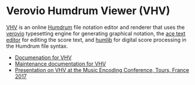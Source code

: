 # Verovio Humdrum Viewer (VHV)

[VHV](http://verovio.humdrum.org) is an online
[Humdrum](http://www.humdrum.org) file notation editor and renderer that uses
the [verovio](http://verovio.org) typesetting engine for generating graphical notation, the 
[ace text editor](https://ace.c9.io) for editing the score text, and
[humlib](http://humlib.humdrum.org) for digital score processing in the Humdrum file syntax.

* [Documenation for VHV](http://doc.verovio.humdrum.org)
* [Maintenance documentation for VHV](http://doc.verovio.humdrum.org/maintenance/newpage)
* [Presentation on VHV at the Music Encoding Conference, Tours, France 2017](http://bit.ly/mec2017-vhv)

